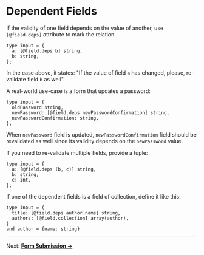 # Dependent Fields
If the validity of one field depends on the value of another, use `[@field.deps]` attribute to mark the relation.

```reason
type input = {
  a: [@field.deps b] string,
  b: string,
};
```

 In the case above, it states: "If the value of field `a` has changed, please, re-validate field `b` as well".

A real-world use-case is a form that updates a password:

```reason
type input = {
  oldPassword string,
  newPassword: [@field.deps newPasswordConfirmation] string,
  newPasswordConfirmation: string,
};
```

When `newPassword` field is updated, `newPasswordConfirmation` field should be revalidated as well since its validity depends on the `newPassword` value.

If you need to re-validate multiple fields, provide a tuple:

```reason
type input = {
  a: [@field.deps (b, c)] string,
  b: string,
  c: int,
};
```

If one of the dependent fields is a field of collection, define it like this:

```reason
type input = {
  title: [@field.deps author.name] string,
  authors: [@field.collection] array(author),
}
and author = {name: string}
```

---

Next: **[Form Submission →](./08-FormSubmission.md)**
